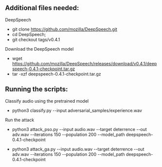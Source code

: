 ## Additional files needed:

DeepSpeech

- git clone https://github.com/mozilla/DeepSpeech.git
- cd DeepSpeech; 
- git checkout tags/v0.4.1



Download the DeepSpeech model

- wget https://github.com/mozilla/DeepSpeech/releases/download/v0.4.1/deepspeech-0.4.1-checkpoint.tar.gz
- tar -xzf deepspeech-0.4.1-checkpoint.tar.gz


## Running the scripts:

Classify audio using the pretrained model

- python3 classify.py --input adversarial_samples/experience.wav


Run the attack

- python3 attack_pso.py --input audio.wav --target deterrence --out adv.wav --iterations 150 --population 200 --model_path deepspeech-0.4.1-checkpoint

- python3 attack_ga.py --input audio.wav --target deterrence --out adv.wav --iterations 150 --population 200 --model_path deepspeech-0.4.1-checkpoint

